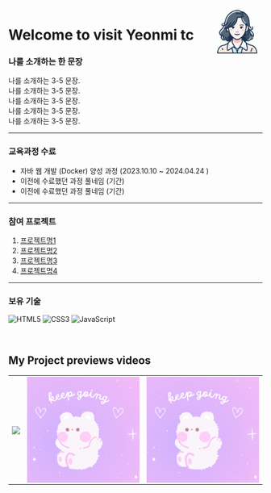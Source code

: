 <img align="right" src="https://github.com/yeonmitc/yeonmitc/blob/main/upload/01.jpg?raw=true" width="100"/>

<h1> Welcome to visit Yeonmi tc</h1>


### 나를 소개하는 한 문장 
나를 소개하는 3-5 문장. <br>
나를 소개하는 3-5 문장. <br>
나를 소개하는 3-5 문장. <br>
나를 소개하는 3-5 문장. <br>
나를 소개하는 3-5 문장. <br>

--- 

### 교육과정 수료 
* 자바 웹 개발 (Docker) 양성 과정 (2023.10.10 ~ 2024.04.24 )
* 이전에 수료했던 과정 풀네임 (기간)
* 이전에 수료했던 과정 풀네임 (기간)

---

### 참여 프로젝트 
1. [프로젝트명1 ](about:blank)
2. [프로젝트명2](about:blank)
3. [프로젝트명3](about:blank)
4. [프로젝트명4](배포링크)

---

### 보유 기술 

![HTML5](https://img.shields.io/badge/-HTML5-F05032?style=for-the-badge&logo=html5&logoColor=ffffff)
![CSS3](https://img.shields.io/badge/-CSS3-007ACC?style=for-the-badge&logo=css3)
![JavaScript](https://img.shields.io/badge/-JavaScript-%23F7DF1C?style=for-the-badge&logo=javascript&logoColor=000000&labelColor=%23F7DF1C&color=%23FFCE5A)


<br>

<h2>My Project previews videos</h2>
<table>
  <tbody>
    <tr>
      <td>
        <a href="https://www.youtube.com/본인프로젝트시연유트브" title="프로젝트1">
          <img align="center" src="![test1](https://github.com/yeonmitc/yeonmitc/assets/82494535/9730f131-3bc9-4543-9260-360bb960fec4)" width="300px" >
        </a>
      </td>
      <td>
      <a href="https://www.youtube.com/본인프로젝트시연유트브" title="프로젝트2">
          <img align="center" src="https://github.com/yeonmitc/yeonmitc/blob/main/upload/profile.PNG?raw=true" width="300px" >
        </a>
      </td>
      <td>
       <a href="https://www.youtube.com/본인프로젝트시연유트브" title="프로젝트3">
          <img align="center" src="https://github.com/yeonmitc/yeonmitc/blob/main/upload/profile.PNG?raw=true" width="300px" >
        </a>
      </td>
    </tr>
  </tbody>
</table>

<br/>
<br/>
